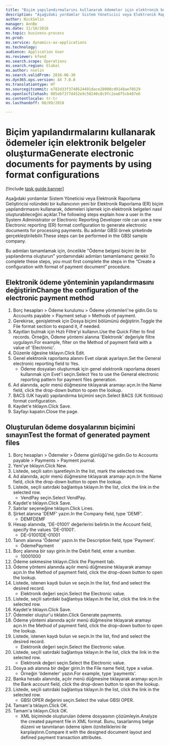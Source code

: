 ```yaml
--- 
title: "Biçim yapılandırmalarını kullanarak ödemeler için elektronik belgeler oluşturma"
description: "Aşağıdaki yordamlar Sistem Yöneticisi veya Elektronik Raporlama Geliştiricisi rolündeki bir kullanıcının yeni bir Elektronik Raporlama (ER) biçim yapılandırmasını kullanarak, ödemeleri işlemek için elektronik belgeleri nasıl oluşturabileceğini açıklar."
author: NickSelin
manager: AnnBe
ms.date: 11/10/2016
ms.topic: business-process
ms.prod: 
ms.service: dynamics-ax-applications
ms.technology: 
audience: Application User
ms.reviewer: kfend
ms.search.scope: Operations
ms.search.region: Global
ms.author: nselin
ms.search.validFrom: 2016-06-30
ms.dyn365.ops.version: AX 7.0.0
ms.translationtype: HT
ms.sourcegitcommit: e782d33f3748524491dace28008cd9148ae70529
ms.openlocfilehash: 805e6f377d452e9c50240c8c9fc2ea6f5cb487e6
ms.contentlocale: tr-tr
ms.lasthandoff: 08/09/2018

---
```

# <a name="generate-electronic-documents-for-payments-by-using-format-configurations"></a><span data-ttu-id="adf82-103">Biçim yapılandırmalarını kullanarak ödemeler için elektronik belgeler oluşturma</span><span class="sxs-lookup"><span data-stu-id="adf82-103">Generate electronic documents for payments by using format configurations</span></span>

[!include [task guide banner](../../includes/task-guide-banner.md)]

<span data-ttu-id="adf82-104">Aşağıdaki yordamlar Sistem Yöneticisi veya Elektronik Raporlama Geliştiricisi rolündeki bir kullanıcının yeni bir Elektronik Raporlama (ER) biçim yapılandırmasını kullanarak, ödemeleri işlemek için elektronik belgeleri nasıl oluşturabileceğini açıklar.</span><span class="sxs-lookup"><span data-stu-id="adf82-104">The following steps explain how a user in the System Administrator or Electronic Reporting Developer role can use a new Electronic reporting (ER) format configuration to generate electronic documents for processing payments.</span></span> <span data-ttu-id="adf82-105">Bu adımlar GBSI örnek şirketinde gerçekleştirilebilir.</span><span class="sxs-lookup"><span data-stu-id="adf82-105">These steps can be performed in the GBSI sample company.</span></span>

<span data-ttu-id="adf82-106">Bu adımları tamamlamak için, öncelikle "Ödeme belgesi biçimi ile bir yapılandırma oluşturun" yordamındaki adımları tamamlamanız gerekir.</span><span class="sxs-lookup"><span data-stu-id="adf82-106">To complete these steps, you must first complete the steps in the “Create a configuration with format of payment document” procedure.</span></span>


## <a name="change-the-configuration-of-the-electronic-payment-method"></a><span data-ttu-id="adf82-107">Elektronik ödeme yönteminin yapılandırmasını değiştirin</span><span class="sxs-lookup"><span data-stu-id="adf82-107">Change the configuration of the electronic payment method</span></span>
1. <span data-ttu-id="adf82-108">Borç hesapları > Ödeme kurulumu > Ödeme yöntemleri'ne gidin.</span><span class="sxs-lookup"><span data-stu-id="adf82-108">Go to Accounts payable > Payment setup > Methods of payment.</span></span>
2. <span data-ttu-id="adf82-109">Gerekirse, genişletmek için Dosya biçimi bölümünü değiştirin.</span><span class="sxs-lookup"><span data-stu-id="adf82-109">Toggle the File format section to expand it, if needed.</span></span>
3. <span data-ttu-id="adf82-110">Kayıtları bulmak için Hızlı Filtre'yi kullanın.</span><span class="sxs-lookup"><span data-stu-id="adf82-110">Use the Quick Filter to find records.</span></span> <span data-ttu-id="adf82-111">Örneğin, Ödeme yöntemi alanına 'Elektronik' değeriyle filtre uygulayın.</span><span class="sxs-lookup"><span data-stu-id="adf82-111">For example, filter on the Method of payment field with a value of 'Electronic'.</span></span>
4. <span data-ttu-id="adf82-112">Düzenle öğesine tıklayın.</span><span class="sxs-lookup"><span data-stu-id="adf82-112">Click Edit.</span></span>
5. <span data-ttu-id="adf82-113">Genel elektronik raporlama alanını Evet olarak ayarlayın.</span><span class="sxs-lookup"><span data-stu-id="adf82-113">Set the General electronic reporting field to Yes.</span></span>
    * <span data-ttu-id="adf82-114">Ödeme dosyaları oluşturmak için genel elektronik raporlama deseni kullanmak için Evet'i seçin.</span><span class="sxs-lookup"><span data-stu-id="adf82-114">Select Yes to use the General electronic reporting pattern for payment files generation.</span></span>  
6. <span data-ttu-id="adf82-115">Ad alanında, açılır menü düğmesine tıklayarak aramayı açın.</span><span class="sxs-lookup"><span data-stu-id="adf82-115">In the Name field, click the drop-down button to open the lookup.</span></span>
7. <span data-ttu-id="adf82-116">BACS (UK hayali) yapılandırma biçimini seçin.</span><span class="sxs-lookup"><span data-stu-id="adf82-116">Select BACS (UK fictitious) format configuration.</span></span>
8. <span data-ttu-id="adf82-117">Kaydet'e tıklayın.</span><span class="sxs-lookup"><span data-stu-id="adf82-117">Click Save.</span></span>
9. <span data-ttu-id="adf82-118">Sayfayı kapatın.</span><span class="sxs-lookup"><span data-stu-id="adf82-118">Close the page.</span></span>

## <a name="test-the-format-of-generated-payment-files"></a><span data-ttu-id="adf82-119">Oluşturulan ödeme dosyalarının biçimini sınayın</span><span class="sxs-lookup"><span data-stu-id="adf82-119">Test the format of generated payment files</span></span>
1. <span data-ttu-id="adf82-120">Borç hesapları > Ödemeler > Ödeme günlüğü'ne gidin.</span><span class="sxs-lookup"><span data-stu-id="adf82-120">Go to Accounts payable > Payments > Payment journal.</span></span>
2. <span data-ttu-id="adf82-121">Yeni'ye tıklayın.</span><span class="sxs-lookup"><span data-stu-id="adf82-121">Click New.</span></span>
3. <span data-ttu-id="adf82-122">Listede, seçili satırı işaretleyin.</span><span class="sxs-lookup"><span data-stu-id="adf82-122">In the list, mark the selected row.</span></span>
4. <span data-ttu-id="adf82-123">Ad alanında, açılır menü düğmesine tıklayarak aramayı açın.</span><span class="sxs-lookup"><span data-stu-id="adf82-123">In the Name field, click the drop-down button to open the lookup.</span></span>
5. <span data-ttu-id="adf82-124">Listede, seçili satırdaki bağlantıya tıklayın.</span><span class="sxs-lookup"><span data-stu-id="adf82-124">In the list, click the link in the selected row.</span></span>
    * <span data-ttu-id="adf82-125">VendPay seçin.</span><span class="sxs-lookup"><span data-stu-id="adf82-125">Select VendPay.</span></span>  
6. <span data-ttu-id="adf82-126">Kaydet'e tıklayın.</span><span class="sxs-lookup"><span data-stu-id="adf82-126">Click Save.</span></span>
7. <span data-ttu-id="adf82-127">Satırlar seçeneğine tıklayın.</span><span class="sxs-lookup"><span data-stu-id="adf82-127">Click Lines.</span></span>
8. <span data-ttu-id="adf82-128">Şirket alanına 'DEMF' yazın.</span><span class="sxs-lookup"><span data-stu-id="adf82-128">In the Company field, type 'DEMF'.</span></span>
    * <span data-ttu-id="adf82-129">DEMF</span><span class="sxs-lookup"><span data-stu-id="adf82-129">DEMF</span></span>  
9. <span data-ttu-id="adf82-130">Hesap alanında, 'DE-01001' değerlerini belirtin.</span><span class="sxs-lookup"><span data-stu-id="adf82-130">In the Account field, specify the values 'DE-01001'.</span></span>
    * <span data-ttu-id="adf82-131">DE-01001</span><span class="sxs-lookup"><span data-stu-id="adf82-131">DE-01001</span></span>  
10. <span data-ttu-id="adf82-132">Tanım alanına 'Ödeme' yazın.</span><span class="sxs-lookup"><span data-stu-id="adf82-132">In the Description field, type 'Payment'.</span></span>
    * <span data-ttu-id="adf82-133">Ödeme</span><span class="sxs-lookup"><span data-stu-id="adf82-133">Payment</span></span>  
11. <span data-ttu-id="adf82-134">Borç alanına bir sayı girin.</span><span class="sxs-lookup"><span data-stu-id="adf82-134">In the Debit field, enter a number.</span></span>
    * <span data-ttu-id="adf82-135">1000</span><span class="sxs-lookup"><span data-stu-id="adf82-135">1000</span></span>  
12. <span data-ttu-id="adf82-136">Ödeme sekmesine tıklayın.</span><span class="sxs-lookup"><span data-stu-id="adf82-136">Click the Payment tab.</span></span>
13. <span data-ttu-id="adf82-137">Ödeme yöntemi alanında açılır menü düğmesine tıklayarak aramayı açın.</span><span class="sxs-lookup"><span data-stu-id="adf82-137">In the Method of payment field, click the drop-down button to open the lookup.</span></span>
14. <span data-ttu-id="adf82-138">Listede, istenen kaydı bulun ve seçin.</span><span class="sxs-lookup"><span data-stu-id="adf82-138">In the list, find and select the desired record.</span></span>
    * <span data-ttu-id="adf82-139">Elektronik değeri seçin.</span><span class="sxs-lookup"><span data-stu-id="adf82-139">Select the Electronic value.</span></span>  
15. <span data-ttu-id="adf82-140">Listede, seçili satırdaki bağlantıya tıklayın.</span><span class="sxs-lookup"><span data-stu-id="adf82-140">In the list, click the link in the selected row.</span></span>
16. <span data-ttu-id="adf82-141">Kaydet'e tıklayın.</span><span class="sxs-lookup"><span data-stu-id="adf82-141">Click Save.</span></span>
17. <span data-ttu-id="adf82-142">Ödemeler oluştur'u tıklatın.</span><span class="sxs-lookup"><span data-stu-id="adf82-142">Click Generate payments.</span></span>
18. <span data-ttu-id="adf82-143">Ödeme yöntemi alanında açılır menü düğmesine tıklayarak aramayı açın.</span><span class="sxs-lookup"><span data-stu-id="adf82-143">In the Method of payment field, click the drop-down button to open the lookup.</span></span>
19. <span data-ttu-id="adf82-144">Listede, istenen kaydı bulun ve seçin.</span><span class="sxs-lookup"><span data-stu-id="adf82-144">In the list, find and select the desired record.</span></span>
    * <span data-ttu-id="adf82-145">Elektronik değeri seçin.</span><span class="sxs-lookup"><span data-stu-id="adf82-145">Select the Electronic value.</span></span>  
20. <span data-ttu-id="adf82-146">Listede, seçili satırdaki bağlantıya tıklayın.</span><span class="sxs-lookup"><span data-stu-id="adf82-146">In the list, click the link in the selected row.</span></span>
    * <span data-ttu-id="adf82-147">Elektronik değeri seçin.</span><span class="sxs-lookup"><span data-stu-id="adf82-147">Select the Electronic value.</span></span>  
21. <span data-ttu-id="adf82-148">Dosya adı alanına bir değer girin.</span><span class="sxs-lookup"><span data-stu-id="adf82-148">In the File name field, type a value.</span></span>
    * <span data-ttu-id="adf82-149">Örneğin 'ödemeler' yazın.</span><span class="sxs-lookup"><span data-stu-id="adf82-149">For example, type 'payments'.</span></span>  
22. <span data-ttu-id="adf82-150">Banka hesabı alanında, açılır menü düğmesine tıklayarak aramayı açın.</span><span class="sxs-lookup"><span data-stu-id="adf82-150">In the Bank account field, click the drop-down button to open the lookup.</span></span>
23. <span data-ttu-id="adf82-151">Listede, seçili satırdaki bağlantıya tıklayın.</span><span class="sxs-lookup"><span data-stu-id="adf82-151">In the list, click the link in the selected row.</span></span>
    * <span data-ttu-id="adf82-152">GBSI OPER değerini seçin.</span><span class="sxs-lookup"><span data-stu-id="adf82-152">Select the value GBSI OPER.</span></span>  
24. <span data-ttu-id="adf82-153">Tamam'a tıklayın.</span><span class="sxs-lookup"><span data-stu-id="adf82-153">Click OK.</span></span>
25. <span data-ttu-id="adf82-154">Tamam'a tıklayın.</span><span class="sxs-lookup"><span data-stu-id="adf82-154">Click OK.</span></span>
    * <span data-ttu-id="adf82-155">XML biçiminde oluşturulan ödeme dosyasının çözümleyin.</span><span class="sxs-lookup"><span data-stu-id="adf82-155">Analyze the created payment file in XML format.</span></span> <span data-ttu-id="adf82-156">Bunu, tasarlanmış belge düzeni ve tanımlanan ödeme işlem özniteliklerini ile karşılaştırın.</span><span class="sxs-lookup"><span data-stu-id="adf82-156">Compare it with the designed document layout and defined payment transaction attributes.</span></span>  


